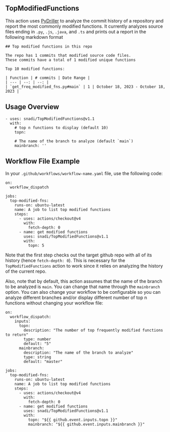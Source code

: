 ## TopModifiedFunctions

This action uses [PyDriller](https://pydriller.readthedocs.io/en/latest/) to analyze the commit history of a repository and report the most commonly modified functions. It currently analyzes source files ending in `.py`, `.js`, `.java`, and `.ts` and prints out a report in the following markdown format

```
## Top modified functions in this repo

The repo has 1 commits that modified source code files.
These commits have a total of 1 modified unique functions

Top 10 modified functions:

| Function | # commits | Date Range |
| --- | --: | --: |
| `get_freq_modified_fns.py#main` | 1 | October 18, 2023 - October 18, 2023 |

```

## Usage Overview

```
- uses: snadi/TopModifiedFunctions@v1.1
  with:
    # top n functions to display (default 10)
    topn:

    # The name of the branch to analyze (default `main`)
    mainbranch: ''
```

## Workflow File Example

In your `.github/workflows/workflow-name.yaml` file, use the following code:

```
on:
  workflow_dispatch
  
jobs:
  top-modified-fns:
    runs-on: ubuntu-latest
    name: A job to list top modified functions
    steps:
      - uses: actions/checkout@v4
        with:
          fetch-depth: 0
      - name: get modified functions
        uses: snadi/TopModifiedFunctions@v1.1
        with:
          topn: 5
```

Note that the first step checks out the target github repo with all of its history (hence `fetch-depth: 0`).
This is necessary for the `TopModifiedFunctions` action to work since it relies on analyzing the history of the current repo.

Also, note that by default, this action assumes that the name of the branch to be analyzed is `main`. You can change that name
through the `mainbranch` option. You can also change your workflow to be configurable so you can analyze different branches and/or display different number of top n functions without changing your workflow file:

```
on:
  workflow_dispatch:
    inputs:
      topn:
        description: "The number of top frequently modified functions to return"
        type: number
        default: "5"
      mainbranch:
        description: "The name of the branch to analyze"
        type: string
        default: "master"
  
jobs:
  top-modified-fns:
    runs-on: ubuntu-latest
    name: A job to list top modified functions
    steps:
      - uses: actions/checkout@v4
        with:
          fetch-depth: 0
      - name: get modified functions
        uses: snadi/TopModifiedFunctions@v1.1
        with:
          topn: "${{ github.event.inputs.topn }}"
          mainbranch: "${{ github.event.inputs.mainbranch }}"
```